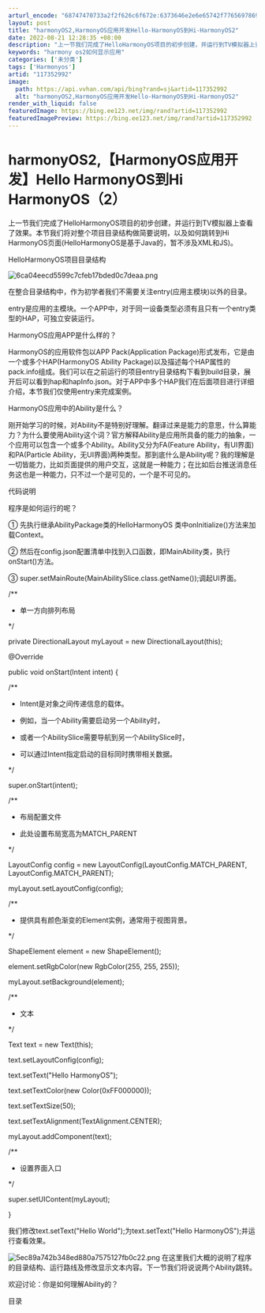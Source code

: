 ```yaml
---
arturl_encode: "68747470733a2f2f626c6f672e:6373646e2e6e65742f77656978696e5f32363730363536372f:61727469636c652f64657461696c732f313137333532393932"
layout: post
title: "harmonyOS2,HarmonyOS应用开发Hello-HarmonyOS到Hi-HarmonyOS2"
date: 2022-08-21 12:28:35 +08:00
description: "上一节我们完成了HelloHarmonyOS项目的初步创建，并运行到TV模拟器上查看了效果。本节我们"
keywords: "harmony os2如何显示应用"
categories: ['未分类']
tags: ['Harmonyos']
artid: "117352992"
image:
  path: https://api.vvhan.com/api/bing?rand=sj&artid=117352992
  alt: "harmonyOS2,HarmonyOS应用开发Hello-HarmonyOS到Hi-HarmonyOS2"
render_with_liquid: false
featuredImage: https://bing.ee123.net/img/rand?artid=117352992
featuredImagePreview: https://bing.ee123.net/img/rand?artid=117352992
---
```


# harmonyOS2,【HarmonyOS应用开发】Hello HarmonyOS到Hi HarmonyOS（2）

上一节我们完成了HelloHarmonyOS项目的初步创建，并运行到TV模拟器上查看了效果。本节我们将对整个项目目录结构做简要说明，以及如何跳转到Hi HarmonyOS页面(HelloHarmonyOS是基于Java的，暂不涉及XML和JS)。

HelloHarmonyOS项目目录结构

![6ca04eecd5599c7cfeb17bded0c7deaa.png](https://i-blog.csdnimg.cn/blog_migrate/cc0ff612af6c4624d2b8e168986cd9d1.png)

在整合目录结构中，作为初学者我们不需要关注entry(应用主模块)以外的目录。

entry是应用的主模块。一个APP中，对于同一设备类型必须有且只有一个entry类型的HAP，可独立安装运行。

HarmonyOS应用APP是什么样的？

HarmonyOS的应用软件包以APP Pack(Application Package)形式发布，它是由一个或多个HAP(HarmonyOS Ability Package)以及描述每个HAP属性的pack.info组成。我们可以在之前运行的项目entry目录结构下看到build目录，展开后可以看到hap和hapInfo.json。对于APP中多个HAP我们在后面项目进行详细介绍，本节我们仅使用entry来完成案例。

HarmonyOS应用中的Ability是什么？

刚开始学习的时候，对Ability不是特别好理解。翻译过来是能力的意思，什么算能力？为什么要使用Ability这个词？官方解释Ability是应用所具备的能力的抽象，一个应用可以包含一个或多个Ability。Ability又分为FA(Feature Ability，有UI界面)和PA(Particle Ability，无UI界面)两种类型。那到底什么是Ability呢？我的理解是一切皆能力，比如页面提供的用户交互，这就是一种能力；在比如后台推送消息任务这也是一种能力，只不过一个是可见的，一个是不可见的。

代码说明

程序是如何运行的呢？

① 先执行继承AbilityPackage类的HelloHarmonyOS 类中onInitialize()方法来加载Context。

② 然后在config.json配置清单中找到入口函数，即MainAbility类，执行onStart()方法。

③ super.setMainRoute(MainAbilitySlice.class.getName());调起UI界面。

/**

* 单一方向排列布局

*/

private DirectionalLayout myLayout = new DirectionalLayout(this);

@Override

public void onStart(Intent intent) {

/**

* Intent是对象之间传递信息的载体。

* 例如，当一个Ability需要启动另一个Ability时，

* 或者一个AbilitySlice需要导航到另一个AbilitySlice时，

* 可以通过Intent指定启动的目标同时携带相关数据。

*/

super.onStart(intent);

/**

* 布局配置文件

* 此处设置布局宽高为MATCH_PARENT

*/

LayoutConfig config = new LayoutConfig(LayoutConfig.MATCH_PARENT, LayoutConfig.MATCH_PARENT);

myLayout.setLayoutConfig(config);

/**

* 提供具有颜色渐变的Element实例，通常用于视图背景。

*/

ShapeElement element = new ShapeElement();

element.setRgbColor(new RgbColor(255, 255, 255));

myLayout.setBackground(element);

/**

* 文本

*/

Text text = new Text(this);

text.setLayoutConfig(config);

text.setText("Hello HarmonyOS");

text.setTextColor(new Color(0xFF000000));

text.setTextSize(50);

text.setTextAlignment(TextAlignment.CENTER);

myLayout.addComponent(text);

/**

* 设置界面入口

*/

super.setUIContent(myLayout);

}

我们修改text.setText("Hello World");为text.setText("Hello HarmonyOS");并运行查看效果。

![5ec89a742b348ed880a7575127fb0c22.png](https://i-blog.csdnimg.cn/blog_migrate/bab1307a8263c11a9e1f67ad32fea489.png)
在这里我们大概的说明了程序的目录结构、运行路线及修改显示文本内容。下一节我们将说说两个Ability跳转。

欢迎讨论：你是如何理解Ability的？

目录